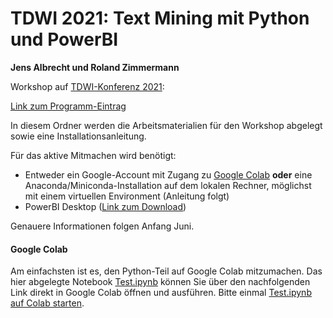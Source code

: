 # TDWI 2021: Text Mining mit Python und PowerBI

**Jens Albrecht und Roland Zimmermann**

Workshop auf [TDWI-Konferenz 2021](https://www.tdwi-konferenz.de/tdwi-2021):

[Link zum Programm-Eintrag](https://www.tdwi-konferenz.de/tdwi-2021/startpage/program/conference-program/track/workshop-6.html)

In diesem Ordner werden die Arbeitsmaterialien für den Workshop abgelegt sowie eine Installationsanleitung.

Für das aktive Mitmachen wird benötigt:

  - Entweder ein Google-Account mit Zugang zu [Google Colab](http://colab.research.google.com/) **oder** eine Anaconda/Miniconda-Installation auf dem lokalen Rechner, möglichst mit einem virtuellen Environment (Anleitung folgt)
  - PowerBI Desktop ([Link zum Download](https://powerbi.microsoft.com/de-de/downloads/))

Genauere Informationen folgen Anfang Juni.

#### Google Colab

Am einfachsten ist es, den Python-Teil auf Google Colab mitzumachen. Das hier abgelegte Notebook [Test.ipynb](Test.ipynb) können Sie über den nachfolgenden Link direkt in Google Colab öffnen und ausführen. Bitte einmal [Test.ipynb auf Colab starten](https://colab.research.google.com/github/jsalbr/tdwi-2021-text-mining/blob/master/Test.ipynb).

